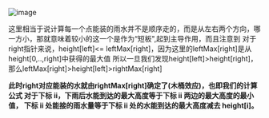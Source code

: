 ![image](https://user-images.githubusercontent.com/46443218/114319652-42586680-9b0a-11eb-8fdb-846c947aaa25.png)

这里相当于说计算每一个点能装的雨水并不是顺序走的，而是从左右两个方向，哪一方小，那就意味着较小的这一个是作为“短板",起到主导作用，而且注意到
对于right指针来说，height[left]<= leftMax[right]，因为这里的leftMax[right]是从height[0,..,right]中获得的最大值
所以一旦我们发现height[left]>height[right]，那么leftMax[right]>height[left]>rightMax[right]

**此时right对应能装的水就由rightMax[right]确定了(木桶效应)，也即我们的计算公式
对于下标 ii，下雨后水能到达的最大高度等于下标 ii 两边的最大高度的最小值，
下标 ii 处能接的雨水量等于下标 ii 处的水能到达的最大高度减去 height[i]。**

